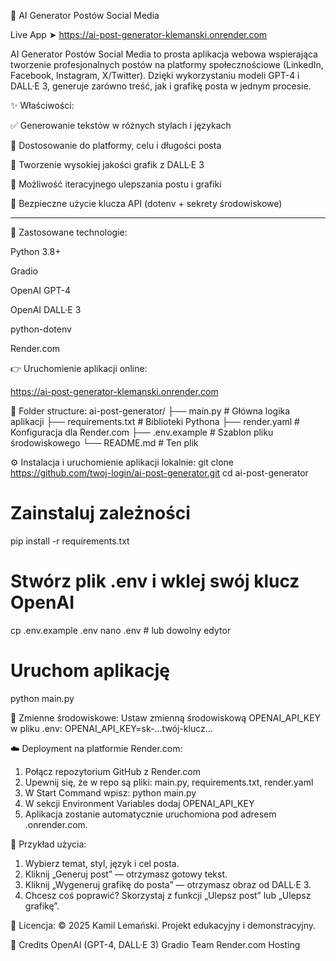 📱 AI Generator Postów Social Media

Live App ➤ https://ai-post-generator-klemanski.onrender.com

AI Generator Postów Social Media to prosta aplikacja webowa wspierająca tworzenie profesjonalnych postów na platformy społecznościowe (LinkedIn, Facebook, Instagram, X/Twitter). Dzięki wykorzystaniu modeli GPT-4 i DALL·E 3, generuje zarówno treść, jak i grafikę posta w jednym procesie.

✨ Właściwości:

✅ Generowanie tekstów w różnych stylach i językach

🎯 Dostosowanie do platformy, celu i długości posta

🎨 Tworzenie wysokiej jakości grafik z DALL·E 3

🔁 Możliwość iteracyjnego ulepszania postu i grafiki

🔐 Bezpieczne użycie klucza API (dotenv + sekrety środowiskowe)

-------------
🧪 Zastosowane technologie:

Python 3.8+

Gradio

OpenAI GPT-4

OpenAI DALL·E 3

python-dotenv

Render.com


👉 Uruchomienie aplikacji online:

https://ai-post-generator-klemanski.onrender.com

📂 Folder structure:
ai-post-generator/
├── main.py              # Główna logika aplikacji
├── requirements.txt     # Biblioteki Pythona
├── render.yaml          # Konfiguracja dla Render.com
├── .env.example         # Szablon pliku środowiskowego
└── README.md            # Ten plik

⚙️ Instalacja i uruchomienie aplikacji lokalnie:
git clone https://github.com/twoj-login/ai-post-generator.git
cd ai-post-generator

# Zainstaluj zależności
pip install -r requirements.txt

# Stwórz plik .env i wklej swój klucz OpenAI
cp .env.example .env
nano .env  # lub dowolny edytor

# Uruchom aplikację
python main.py

🔐 Zmienne środowiskowe:
Ustaw zmienną środowiskową OPENAI_API_KEY w pliku .env:
OPENAI_API_KEY=sk-...twój-klucz...

☁️ Deployment na platformie Render.com:
1. Połącz repozytorium GitHub z Render.com
2. Upewnij się, że w repo są pliki: main.py, requirements.txt, render.yaml
3. W Start Command wpisz: python main.py
4. W sekcji Environment Variables dodaj OPENAI_API_KEY
5. Aplikacja zostanie automatycznie uruchomiona pod adresem .onrender.com.

📌 Przykład użycia:
1. Wybierz temat, styl, język i cel posta.
2. Kliknij „Generuj post” — otrzymasz gotowy tekst.
3. Kliknij „Wygeneruj grafikę do posta” — otrzymasz obraz od DALL·E 3.
4. Chcesz coś poprawić? Skorzystaj z funkcji „Ulepsz post” lub „Ulepsz grafikę”.

📝 Licencja:
© 2025 Kamil Lemański. Projekt edukacyjny i demonstracyjny.

🙏 Credits
OpenAI (GPT-4, DALL·E 3)
Gradio Team
Render.com Hosting
